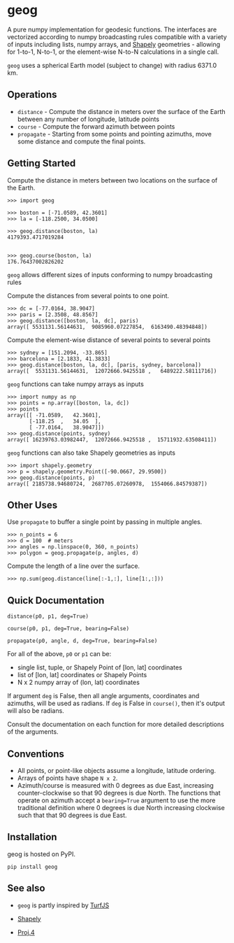 geog
====

A pure numpy implementation for geodesic functions. The interfaces are
vectorized according to numpy broadcasting rules compatible with a variety of
inputs including lists, numpy arrays, and
[Shapely](http://toblerity.org/shapely/) geometries - allowing for 1-to-1,
N-to-1, or the element-wise N-to-N calculations in a single call.

`geog` uses a spherical Earth model (subject to change) with radius 6371.0 km.


Operations
---------
* `distance` - Compute the distance in meters over the surface of the Earth between any number of longitude, latitude points
* `course` - Compute the forward azimuth between points
* `propagate` - Starting from some points and pointing azimuths, move some
distance and compute the final points.


Getting Started
---------------

Compute the distance in meters between two locations on the surface of the
Earth.
```
>>> import geog

>>> boston = [-71.0589, 42.3601]
>>> la = [-118.2500, 34.0500]

>>> geog.distance(boston, la)
4179393.4717019284


>>> geog.course(boston, la)
176.76437002826202

```

`geog` allows different sizes of inputs conforming to numpy broadcasting
rules

Compute the distances from several points to one point.
```
>>> dc = [-77.0164, 38.9047]
>>> paris = [2.3508, 48.8567]
>>> geog.distance([boston, la, dc], paris)
array([ 5531131.56144631,  9085960.07227854,  6163490.48394848])

```

Compute the element-wise distance of several points to several points
```
>>> sydney = [151.2094, -33.865]
>>> barcelona = [2.1833, 41.3833]
>>> geog.distance[boston, la, dc], [paris, sydney, barcelona])
array([  5531131.56144631,  12072666.9425518 ,   6489222.58111716])

```

`geog` functions can take numpy arrays as inputs
```
>>> import numpy as np
>>> points = np.array([boston, la, dc])
>>> points
array([[ -71.0589,   42.3601],
       [-118.25  ,   34.05  ],
       [ -77.0164,   38.9047]])
>>> geog.distance(points, sydney)
array([ 16239763.03982447,  12072666.9425518 ,  15711932.63508411])
```


`geog` functions can also take Shapely geometries as inputs
```
>>> import shapely.geometry
>>> p = shapely.geometry.Point([-90.0667, 29.9500])
>>> geog.distance(points, p)
array([ 2185738.94680724,  2687705.07260978,  1554066.84579387])

```


Other Uses
----------------
Use `propagate` to buffer a single point by passing in multiple angles.

```
>>> n_points = 6
>>> d = 100  # meters
>>> angles = np.linspace(0, 360, n_points)
>>> polygon = geog.propagate(p, angles, d)

```

Compute the length of a line over the surface.
```
>>> np.sum(geog.distance(line[:-1,:], line[1:,:]))
```


Quick Documentation
-------------
`distance(p0, p1, deg=True)`

`course(p0, p1, deg=True, bearing=False)`

`propagate(p0, angle, d, deg=True, bearing=False)`

For all of the above, `p0` or `p1` can be:
- single list, tuple, or Shapely Point of [lon, lat] coordinates
- list of [lon, lat] coordinates or Shapely Points
- N x 2 numpy array of (lon, lat) coordinates

If argument `deg` is False, then all angle arguments, coordinates and
azimuths, will be used as radians. If `deg` is False in `course()`, then it's
output will also be radians.

Consult the documentation on each function for more detailed descriptions of
the arguments.


Conventions
-----------
* All points, or point-like objects assume a longitude, latitude ordering.
* Arrays of points have shape `N x 2`.
* Azimuth/course is measured with 0 degrees as due East, increasing
  counter-clockwise so that 90 degrees is due North. The functions that
operate on azimuth accept a `bearing=True` argument to use the more
traditional definition where 0 degrees is due North increasing clockwise such
that that 90 degrees is due East.


Installation
-----------
geog is hosted on PyPI.

```
pip install geog
```


See also
--------
* `geog` is partly inspired by [TurfJS](https://www.turfjs.org)

* [Shapely](https://github.com/toblerity/shapely)
* [Proj.4](https://trac.osgeo.org/proj/)
